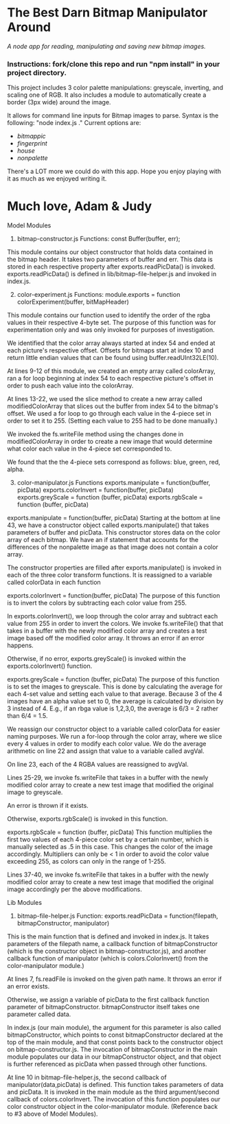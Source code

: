 <h1>The Best Darn Bitmap Manipulator Around</h1>
<em>A node app for reading, manipulating and saving new bitmap images.</em>

<h3>Instructions: fork/clone this repo and run "npm install" in your project directory.</h3>

This project includes 3 color palette manipulations: greyscale, inverting, and scaling one of RGB. It also includes a module to automatically create a border (3px wide) around the image.

It allows for command line inputs for Bitmap images to parse. Syntax is the following: "node index.js <img>." Current options are:
<em>
<ul>
<li>bitmappic</li>
<li>fingerprint</li>
<li>house</li>
<li>nonpalette</li>
</ul>
</em>

There's a LOT more we could do with this app. Hope you enjoy playing with it as much as we enjoyed writing it.

Much love,
Adam & Judy
==============================================

Model Modules
1. bitmap-constructor.js
Functions:
const Buffer(buffer, err);

This module contains our object constructor that holds data contained in the bitmap header. It takes two parameters of buffer and err. This data is stored in each respective property after exports.readPicData() is invoked. exports.readPicData() is defined in lib/bitmap-file-helper.js and invoked in index.js.

2. color-experiment.js
Functions:
module.exports = function colorExperiment(buffer, bitMapHeader)

This module contains our function used to identify the order of the rgba values in their respective 4-byte set. The purpose of this function was for experimentation only and was only invoked for purposes of investigation.

We identified that the color array always started at index 54 and ended at each picture's respective offset. Offsets for bitmaps start at index 10 and return little endian values that can be found using buffer.readUInt32LE(10).

At lines 9-12 of this module, we created an empty array called colorArray, ran a for loop beginning at index 54 to each respective picture's offset in order to push each value into the colorArray.

At lines 13-22, we used the slice method to create a new array called modifiedColorArray that slices out the buffer from index 54 to the bitmap's offset. We used a for loop to go through each value in the 4-piece set in order to set it to 255. (Setting each value to 255 had to be done manually.)

We invoked the fs.writeFile method using the changes done in modifiedColorArray in order to create a new image that would determine what color each value in the 4-piece set corresponded to.

We found that the the 4-piece sets correspond as follows: blue, green, red, alpha.

3. color-manipulator.js
Functions
exports.manipulate = function(buffer, picData)
exports.colorInvert = function(buffer, picData)
exports.greyScale = function (buffer, picData)
exports.rgbScale = function (buffer, picData)

exports.manipulate = function(buffer, picData)
Starting at the bottom at line 43, we have a constructor object called exports.manipulate() that takes parameters of buffer and picData. This constructor stores data on the color array of each bitmap. We have an if statement that accounts for the differences of the nonpalette image as that image does not contain a color array.

The constructor properties are filled after exports.manipulate() is invoked in each of the three color transform functions. It is reassigned to a variable called colorData in each function

exports.colorInvert = function(buffer, picData)
The purpose of this function is to invert the colors by subtracting each color value from 255.

In exports.colorInvert(), we loop through the color array and subtract each value from 255 in order to invert the colors. We invoke fs.writeFile() that that takes in a buffer with the newly modified color array and creates a test image based off the modified color array. It throws an error if an error happens.

Otherwise, if no error, exports.greyScale() is invoked within the exports.colorInvert() function.

exports.greyScale = function (buffer, picData)
The purpose of this function is to set the images to greyscale. This is done by calculating the average for each 4-set value and setting each value to that average. Because 3 of the 4 images have an alpha value set to 0, the average is calculated by division by 3 instead of 4. E.g., if an rbga value is 1,2,3,0, the average is 6/3 = 2 rather than 6/4 = 1.5.

We reassign our constructor object to a variable called colorData for easier naming purposes. We run a for-loop through the color array, where we slice every 4 values in order to modify each color value. We do the average arithmetic on line 22 and assign that value to a variable called avgVal.

On line 23, each of the 4 RGBA values are reassigned to avgVal.

Lines 25-29, we invoke fs.writeFile that takes in a buffer with the newly modified color array to create a new test image that modified the original image to greyscale.

An error is thrown if it exists.

Otherwise, exports.rgbScale() is invoked in this function.

exports.rgbScale = function (buffer, picData)
This function multiplies the first two values of each 4-piece color set by a certain number, which is manually selected as .5 in this case. This changes the color of the image accordingly. Multipliers can only be < 1 in order to avoid the color value exceeding 255, as colors can only in the range of 1-255.

Lines 37-40, we invoke fs.writeFile that takes in a buffer with the newly modified color array to create a new test image that modified the original image accordingly per the above modifications.


Lib Modules
1. bitmap-file-helper.js
Function:
exports.readPicData = function(filepath, bitmapConstructor, manipulator)

This is the main function that is defined and invoked in index.js. It takes parameters of the filepath name, a callback function of bitmapConstructor (which is the constructor object in bitmap-constructor.js), and another callback function of manipulator (which is colors.ColorInvert() from the color-manipulator module.)

At lines 7, fs.readFile is invoked on the given path name. It throws an error if an error exists.

Otherwise, we assign a variable of picData to the first callback function parameter of bitmapConstructor. bitmapConstructor itself takes one parameter called data.

In index.js (our main module), the argument for this parameter is also called  bitmapConstructor, which points to const bitmapConstructor declared at the top of the main module, and that const points back to the constructor object on bitmap-constructor.js. The invocation of bitmapConstructor in the main module populates our data in our bitmapConstructor object, and that object is further referenced as picData when passed through other functions.

At line 10 in bitmap-file-helper.js, the second callback of manipulator(data,picData) is defined. This function takes parameters of data and picData. It is invoked in the main module as the third argument/second callback of colors.colorInvert. The invocation of this function populates our color constructor object in the color-manipulator module. (Reference back to #3 above of Model Modules).
